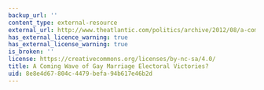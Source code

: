 ```yaml
---
backup_url: ''
content_type: external-resource
external_url: http://www.theatlantic.com/politics/archive/2012/08/a-coming-wave-of-gay-marriage-electoral-victories/260787/
has_external_licence_warning: true
has_external_license_warning: true
is_broken: ''
license: https://creativecommons.org/licenses/by-nc-sa/4.0/
title: A Coming Wave of Gay Marriage Electoral Victories?
uid: 8e8e4d67-804c-4479-befa-94b617e46b2d
---
```

